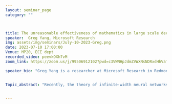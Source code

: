 ```yaml
---
layout: seminar_page
category: ""



title: The unreasonable effectiveness of mathematics in large scale deep learning
speaker:  Greg Yang, Microsoft Research
img: assets/img/seminars/July-10-2023-Greg.png
date: 2023-07-10 17:00:00 
Venue: MP20, ECE dept
recorded_video: peevkOXh7vM
zoom_link: https://zoom.us/j/99506912102?pwd=c3VWNHpJdmZVWXNsNDRxdHhVaTBuZz09

speaker_bio: "Greg Yang is a researcher at Microsoft Research in Redmond, Washington. He joined MSR after he obtained Bachelor's in Mathematics and Master's degrees in Computer Science from Harvard University, respectively advised by ST Yau and Alexander Rush. He won the Hoopes prize at Harvard for best undergraduate thesis as well as Honorable Mention for the AMS-MAA-SIAM Morgan Prize, the highest honor in the world for an undergraduate in mathematics. He gave an invited talk at the International Congress of Chinese Mathematicians 2019."


Topic_abstract: "Recently, the theory of infinite-width neural networks led to the first technology, muTransfer, for tuning enormous neural networks that are too expensive to train more than once. For example, this allowed us to tune the 6.7 billion parameter version of GPT-3 using only 7% of its pretraining compute budget, and with some asterisks, we get a performance comparable to the original GPT-3 model with twice the parameter count. In this talk, I will explain the core insight behind this theory. In fact, this is an instance of what I call the *Optimal Scaling Thesis*, which connects infinite-size limits for general notions of 'size' to the optimal design of large models in practice. I'll end with several concrete key mathematical research questions whose resolutions will have incredible impact on the future of AI."


---
```


